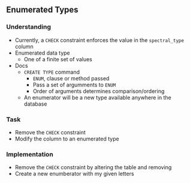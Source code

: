 ## Enumerated Types

### Understanding
- Currently, a `CHECK` constraint enforces the value in the `spectral_type` column
- Enumerated data type
  + One of a finite set of values
- Docs
  + `CREATE TYPE` command
    * `ENUM`, clause or method passed
    * Pass a set of argumments to `ENUM`
    * Order of arguments determines comparison/ordering
  + An enumerator will be a new type available anywhere in the database

### Task
- Remove the `CHECK` constraint
- Modify the column to an enumerated type

### Implementation
- Remove the `CHECK` constraint by altering the table and removing
- Create a new enumberator with my given letters
